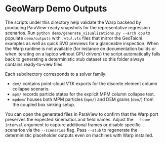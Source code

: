 # GeoWarp Demo Outputs

The scripts under this directory help validate the Warp backend by producing
ParaView-ready snapshots for the representative regression scenarios. Run
`python demo/generate_visualizations.py --arch cpu` to populate `demo/outputs`
with `.vtu`/`.vts` files that mirror the GeoTaichi examples as well as quick
SVG previews for a glanceable inspection. When the Warp runtime is not
available (for instance on documentation builds or when iterating on a laptop
without GPU drivers) the script automatically falls back to generating a
deterministic stub dataset so this folder always contains ready-to-view files.

Each subdirectory corresponds to a solver family:

- `dem/` contains point-cloud VTK exports for the discrete element column
  collapse scenario.
- `mpm/` records particle states for the explicit MPM column collapse test.
- `mpdem/` houses both MPM particles (`mpm/`) and DEM grains (`dem/`) from the
  coupled box sinking setup.

You can open the generated files in ParaView to confirm that the Warp port
preserves the expected kinematics and field names. Adjust the `--frame-interval`
argument to capture additional frames or disable specific scenarios via the
`--scenarios` flag. Pass `--stub` to regenerate the deterministic placeholder
outputs even on machines with Warp installed.
